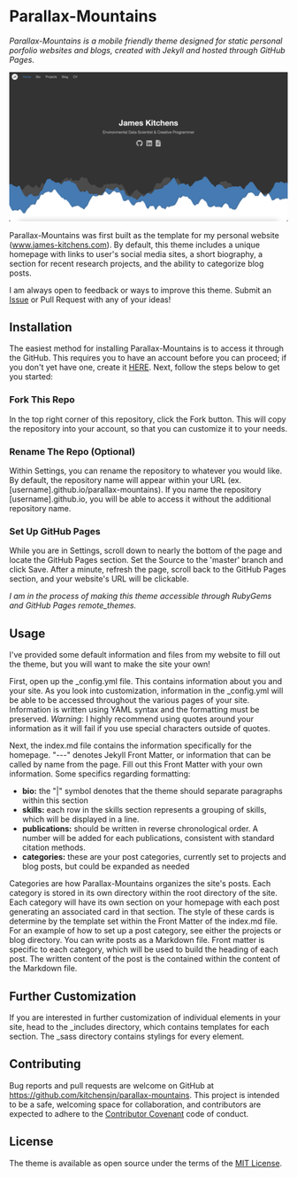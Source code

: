 # Parallax-Mountains

*Parallax-Mountains is a mobile friendly theme designed for static personal porfolio websites and blogs, created with Jekyll and hosted through GitHub Pages.*

![Parallax-Mountains](screenshot.png)

Parallax-Mountains was first built as the template for my personal website (www.james-kitchens.com). By default, this theme includes a unique homepage with links to user's social media sites, a short biography, a section for recent research projects, and the ability to categorize blog posts.

I am always open to feedback or ways to improve this theme. Submit an [Issue](https://github.com/kitchensjn/parallax-mountains/issues/new/choose) or Pull Request with any of your ideas!


## Installation

The easiest method for installing Parallax-Mountains is to access it through the GitHub. This requires you to have an account before you can proceed; if you don't yet have one, create it [HERE](https://github.com/join). Next, follow the steps below to get you started:

### Fork This Repo

In the top right corner of this repository, click the Fork button. This will copy the repository into your account, so that you can customize it to your needs.

### Rename The Repo (Optional)

Within Settings, you can rename the repository to whatever you would like. By default, the repository name will appear within your URL (ex. [username].github.io/parallax-mountains). If you name the repository [username].github.io, you will be able to access it without the additional repository name.

### Set Up GitHub Pages

While you are in Settings, scroll down to nearly the bottom of the page and locate the GitHub Pages section. Set the Source to the 'master' branch and click Save. After a minute, refresh the page, scroll back to the GitHub Pages section, and your website's URL will be clickable.

*I am in the process of making this theme accessible through RubyGems and GitHub Pages remote_themes.*


## Usage

I've provided some default information and files from my website to fill out the theme, but you will want to make the site your own!

First, open up the _config.yml file. This contains information about you and your site. As you look into customization, information in the _config.yml will be able to be accessed throughout the various pages of your site. Information is written using YAML syntax and the formatting must be preserved. *Warning*: I highly recommend using quotes around your information as it will fail if you use special characters outside of quotes.

Next, the index.md file contains the information specifically for the homepage. "---" denotes Jekyll Front Matter, or information that can be called by name from the page. Fill out this Front Matter with your own information. Some specifics regarding formatting:

- **bio:** the "|" symbol denotes that the theme should separate paragraphs within this section
- **skills:** each row in the skills section represents a grouping of skills, which will be displayed in a line.
- **publications:** should be written in reverse chronological order. A number will be added for each publications, consistent with standard citation methods.
- **categories:** these are your post categories, currently set to projects and blog posts, but could be expanded as needed

Categories are how Parallax-Mountains organizes the site's posts. Each category is stored in its own directory within the root directory of the site. Each category will have its own section on your homepage with each post generating an associated card in that section. The style of these cards is determine by the template set within the Front Matter of the index.md file. For an example of how to set up a post category, see either the projects or blog directory. You can write posts as a Markdown file. Front matter is specific to each category, which will be used to build the heading of each post. The written content of the post is the contained within the content of the Markdown file.


## Further Customization

If you are interested in further customization of individual elements in your site, head to the _includes directory, which contains templates for each section. The _sass directory contains stylings for every element.


## Contributing

Bug reports and pull requests are welcome on GitHub at https://github.com/kitchensjn/parallax-mountains. This project is intended to be a safe, welcoming space for collaboration, and contributors are expected to adhere to the [Contributor Covenant](http://contributor-covenant.org) code of conduct.


## License

The theme is available as open source under the terms of the [MIT License](https://opensource.org/licenses/MIT).

